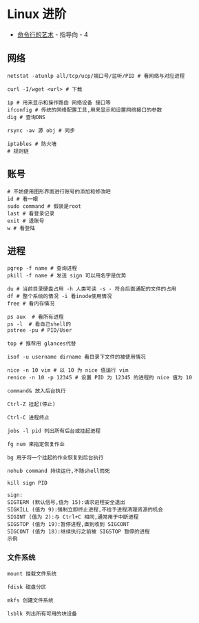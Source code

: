 # Linux 进阶

- [命令行的艺术](https://github.com/jlevy/the-art-of-command-line/blob/master/README-zh.md) - 指导向 - 4

## 网络

```shell
netstat -atunlp all/tcp/ucp/端口号/监听/PID # 看网络与对应进程

curl -I/wget <url> # 下载

ip # 用来显示和操作路由 网络设备 接口等
ifconfig # 传统的网络配置工具,用来显示和设置网络接口的参数
dig # 查询DNS

rsync -av 源 obj # 同步

iptables # 防火墙
# 规则链
```

## 账号

```shell
# 不妨使用图形界面进行账号的添加和修改吧
id # 看一眼
sudo command # 假装是root
last # 看登录记录
exit # 退账号
w # 看登陆
```

## 进程

```shell
pgrep -f name # 查询进程
pkill -f name # 发送 sign 可以用名字是优势

du # 当前目录硬盘占用 -h 人类可读 -s - 符合后面通配的文件的占用
df # 整个系统的情况 -i 看inode使用情况
free # 看内存情况

ps aux  # 看所有进程
ps -l  # 看自己shell的
pstree -pu # PID/User

top # 推荐用 glances代替

isof -u username dirname 看目录下文件的被使用情况

nice -n 10 vim # 以 10 为 nice 值运行 vim
renice -n 10 -p 12345 # 设置 PID 为 12345 的进程的 nice 值为 10

command& 放入后台执行  

Ctrl-Z 挂起(停止)

Ctrl-C 进程终止

jobs -l pid 列出所有后台或挂起进程

fg num 来指定恢复作业

bg 用于将一个挂起的作业恢复到后台执行

nohub command 持续运行,不随shell而死

kill sign PID   
```

```text
sign:
SIGTERM (默认信号,值为 15):请求进程安全退出 
SIGKILL (值为 9):强制立即终止进程,不给予进程清理资源的机会 
SIGINT (值为 2):与 Ctrl+C 相同,通常用于中断进程 
SIGSTOP (值为 19):暂停进程,直到收到 SIGCONT 
SIGCONT (值为 18):继续执行之前被 SIGSTOP 暂停的进程 
示例
```

### 文件系统

```shell
mount 挂载文件系统

fdisk 磁盘分区

mkfs 创建文件系统

lsblk 列出所有可用的块设备
```
